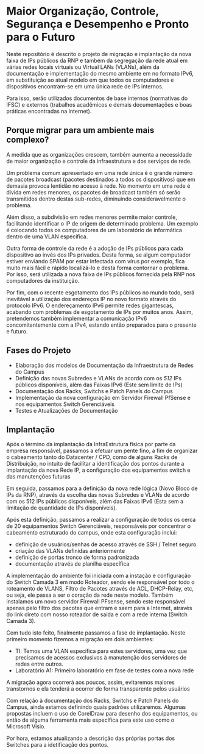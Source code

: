 # Maior Organização, Controle, Segurança e Desempenho e Pronto para o Futuro

Neste repositório é descrito o projeto de migração e implantação da nova faixa de IPs públicos
da RNP e também da segregação da rede atual em várias redes locais virtuais ou Virtual LANs (VLANs),
além da documentação e implementação do mesmo ambiente em no formato IPv6, em substituição ao atual 
modelo em que todos os computadores e dispositivos encontram-se em uma única rede de IPs internos.

Para isso, serão utilizados documentos de base internos (normativas do IFSC) e externos (trabalhos 
acadêmicos e demais documentações e boas práticas encontradas na internet).

## Porque migrar para um ambiente mais complexo?
A medida que as organizações crescem, também aumenta a necessidade de maior organização e controle da infraestrutura e dos serviços de rede.

Um problema comum apresentado em uma rede única é o grande número de pacotes broadcast (pacotes destinados a todos os dispositivos) que em demasia provoca lentidão no acesso à rede. No momento em uma rede é divida em redes menores, os pacotes de broadcast também só serão transmitidos dentro destas sub-redes, diminuindo consideravelmente o problema.

Além disso, a subdivisão em redes menores permite maior controle, facilitando identificar o IP de origem de determinado problema. Um exemplo é colocando todos os computadores de um laboratório de informática dentro de uma VLAN específica.

Outra forma de controle da rede é a adoção de IPs públicos para cada dispositivo ao invés dos IPs privados. Desta forma, se algum computador estiver enviando SPAM por estar infectada com vírus por exemplo, fica muito mais fácil e rápido localizá-lo e desta forma contornar o problema. Por isso, será utilizada a nova faixa de IPs públicos fornecida pela RNP nos computadores da instituição. 

Por fim, com o recente esgotamento dos IPs públicos no mundo todo, será inevitável a utilização dos endereços IP no novo formato através do protocolo IPv6. O endereçamento IPv6 permite redes gigantescas, acabando com problemas de esgotamento de IPs por muitos anos. Assim, pretendemos também implementar a comunicação IPv6 concomitantemente com a IPv4, estando então preparados para o presente e futuro.

## Fases do Projeto 
* Elaboração dos modelos de Documentação da Infraestrutura de Redes do Campus
* Definição das novas Subredes e VLANs de acordo com os _512_ IPs públicos disponíveis, além das Faixas IPv6 (Este sem limite de IPs)
* Documentação dos Racks, Switchs e Patch Panels do Campus
* Implementação da nova configuração em Servidor Firewall PfSense e nos equipamentos Switch Gerenciáveis
* Testes e Atualizações de Documentação



## Implantação 

Após o término da implantação da InfraEstrutura física por parte da empresa responsável, passamos a efetuar um pente fino, a fim de organizar o cabeamento tanto do Datacenter / CPD, como de alguns Racks de Distribuição, no intuito de facilitar a identificação dos pontos durante a implantação da nova Rede IP, a configuração dos equipamentos switch e das manutenções futuras

Em seguida, passamos para a definição da nova rede lógica (Novo Bloco de IPs da RNP), através da escolha das novas Subredes e VLANs de acordo com os 512 IPs públicos disponíveis, além das Faixas IPv6 (Esta sem a limitação de quantidade de IPs disponíveis).

Após esta definição, passamos a realizar a configuração de todos os cerca de 20 equipamentos  Switch Gerenciáveis, responsáveis por concentrar o cabeamento estruturado do campus, onde esta configuração inclui:
- definição de usuários/senhas de acesso através de SSH / Telnet seguro
- criação das VLANs definidas anteriormente
- definição de portas tronco de forma padronizada
- documentação através de planílha específica
 
A implementação do ambiente foi iniciada com a instação e configuração do Switch Camada 3 em modo Roteador, sendo ele responsável por todo o roteamento de VLANS, Filtro de Pacotes através de ACL, DHCP-Relay, etc, ou seja, ele passa a ser o coração da rede neste modelo. 
Também instalamos um novo servidor Firewall PFsense, sendo este responsável apenas pelo filtro dos pacotes que entram e saem para a Internet, através do link direto com nosso roteador de saída e com a rede interna (Switch Camada 3).

Com tudo isto feito, finalmente passamos a fase de implantação. Neste primeiro momento fizemos a migração em dois ambientes:
- TI: Temos uma VLAN específica para estes servidores, uma vez que precisamos de acessos exclusivos à manutenção dos servidores de redes entre outros.
- Laboratório A1: Primeiro laboratório em fase de testes com a nova rede

A migração agora ocorrerá aos poucos, assim, evitaremos maiores transtornos e ela tenderá a ocorrer de forma transparente pelos usuários


Com relação à documentação dos Racks, Switchs e Patch Panels do Campus, ainda estamos definindo quais padrões utilizaremos. Algumas propostas incluem o uso de CorelDraw para desenho dos equipamentos, ou então de alguma ferramenta mais específica para este uso como o Microsoft Visio.

Por hora, estamos atualizando a descrição das próprias portas dos Switches para a idetificação dos pontos.


